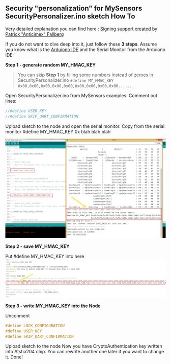 Security "personalization" for MySensors SecurityPersonalizer.ino sketch How To
------------------------------------------------------------------------


Very detailed explanation you can find here : [Signing support created by Patrick "Anticimex" Fallberg](https://www.mysensors.org/about/signing)

If you do not want to dive deep into it, just follow these **3 steps**. Assume you know what is the [Arduiono IDE](https://www.arduino.cc/en/main/software) and the Serial Monitor from the Arduiono IDE:

**Step 1 - generate random MY_HMAC_KEY**


> You can skip **Step 1** by filling some numbers instead of zeroes in SecurityPersonalizer.ino ```#define MY_HMAC_KEY 0x00,0x00,0x00,0x00,0x00,0x00,0x00,0x00,0x00....... ```


Open SecurityPersonalizer.ino from MySensors examples.
 Comment out lines:
```c++
//#define USER_KEY
//#define SKIP_UART_CONFIRMATION
```
Upload sketch to the node and open the serial monitor. Copy from the serial monitor #define MY_HMAC_KEY 0x blah blah blah

![open serial monitor and copy #define MY_HMAC_KEY 0x blah blah blah](https://github.com/EasySensors/ButtonSizeNode/blob/master/pics/personalization.jpg?raw=true)



**Step 2 - save MY_HMAC_KEY**


Put #define MY_HMAC_KEY  into here 
![Put it here ](https://github.com/EasySensors/ButtonSizeNode/blob/master/pics/personalization1.jpg?raw=true)

**Step 3 - write MY_HMAC_KEY into the Node**


Unconment
```c++
#define LOCK_CONFIGURATION
#define USER_KEY
#define SKIP_UART_CONFIRMATION
```
Upload sketch to the node 
Now you have CryptoAuthentication key written into Atsha204 chip. You can rewrite another one later if you want to change it.
Done!
